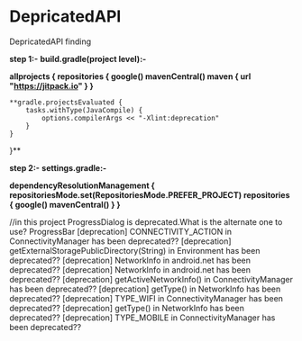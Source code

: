 # DepricatedAPI
DepricatedAPI finding

**step 1:-**
**build.gradle(project level):-**

**allprojects {
    repositories {
        google()
        mavenCentral()
        maven { url "https://jitpack.io" }
    }**
<!--     //this code passing -->
    **gradle.projectsEvaluated {
        tasks.withType(JavaCompile) {
            options.compilerArgs << "-Xlint:deprecation"
        }
    }
}**

**step 2:-**
**settings.gradle:-**

**dependencyResolutionManagement {
    repositoriesMode.set(RepositoriesMode.PREFER_PROJECT)
    repositories {
        google()
        mavenCentral()
    }
}**

//in this project
ProgressDialog is deprecated.What is the alternate one to use? ProgressBar
[deprecation] CONNECTIVITY_ACTION in ConnectivityManager has been deprecated??
[deprecation] getExternalStoragePublicDirectory(String) in Environment has been deprecated??
[deprecation] NetworkInfo in android.net has been deprecated??
[deprecation] NetworkInfo in android.net has been deprecated??
[deprecation] getActiveNetworkInfo() in ConnectivityManager has been deprecated??
[deprecation] getType() in NetworkInfo has been deprecated??
[deprecation] TYPE_WIFI in ConnectivityManager has been deprecated??
[deprecation] getType() in NetworkInfo has been deprecated??
[deprecation] TYPE_MOBILE in ConnectivityManager has been deprecated??
